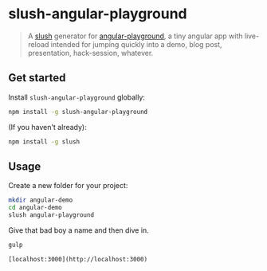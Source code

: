 slush-angular-playground
========================

> A [slush](http://slushjs.github.io) generator for [angular-playground](https://github.com/russmatney/angular-playground),
a tiny angular app with live-reload intended for jumping quickly into a demo, blog post, presentation, hack-session, whatever.

## Get started

Install `slush-angular-playground` globally:

```bash
npm install -g slush-angular-playground
```

(If you haven't already):

```bash
npm install -g slush
```

## Usage

Create a new folder for your project:

```bash
mkdir angular-demo
cd angular-demo
slush angular-playground
```

Give that bad boy a name and then dive in.

```bash
gulp
```

`[localhost:3000](http://localhost:3000)`

